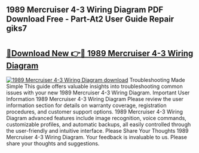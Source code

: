 ## 1989 Mercruiser 4-3 Wiring Diagram PDF Download Free - Part-At2 User Guide Repair giks7

# <h2><a href="http://dfqjuuu.blite.top/?on=1989+Mercruiser+4-3+Wiring+Diagram">🔗Download New 👉🔴 1989 Mercruiser 4-3 Wiring Diagram</a></h2>

[![1989 Mercruiser 4-3 Wiring Diagram download](https://i.imgur.com/lujVjoI.png)](http://dfqjuuu.blite.top/?on=1989+Mercruiser+4-3+Wiring+Diagram)
Troubleshooting Made Simple This guide offers valuable insights into troubleshooting common issues with your new 1989 Mercruiser 4-3 Wiring Diagram. Important User Information 1989 Mercruiser 4-3 Wiring Diagram Please review the user information section for details on warranty coverage, registration procedures, and customer support options. 1989 Mercruiser 4-3 Wiring Diagram advanced features include image recognition, voice commands, customizable profiles, and automatic backups, all easily controlled through the user-friendly and intuitive interface. Please Share Your Thoughts 1989 Mercruiser 4-3 Wiring Diagram. Your feedback is invaluable to us. Please share your thoughts and suggestions.
